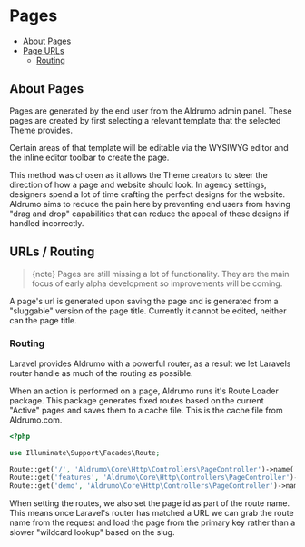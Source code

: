 # Pages

- [About Pages](#about-pages)
- [Page URLs](#page-urls)
    - [Routing](#routing)

<a name="about-pages"></a>
## About Pages

Pages are generated by the end user from the Aldrumo admin panel. These pages are created by first selecting a relevant template that the selected Theme provides. 

Certain areas of that template will be editable via the WYSIWYG editor and the inline editor toolbar to create the page.

This method was chosen as it allows the Theme creators to steer the direction of how a page and website should look. In agency settings, designers spend a lot of time crafting the perfect designs for the website. Aldrumo aims to reduce the pain here by preventing end users from having "drag and drop" capabilities that can reduce the appeal of these designs if handled incorrectly.

<a name="page-urls"></a>
## URLs / Routing

> {note} Pages are still missing a lot of functionality. They are the main focus of early alpha development so improvements will be coming.

A page's url is generated upon saving the page and is generated from a "sluggable" version of the page title. Currently it cannot be edited, neither can the page title.

<a name="routing"></a>
### Routing

Laravel provides Aldrumo with a powerful router, as a result we let Laravels router handle as much of the routing as possible.

When an action is performed on a page, Aldrumo runs it's Route Loader package. This package generates fixed routes based on the current "Active" pages and saves them to a cache file. This is the cache file from Aldrumo.com.

```php 
<?php

use Illuminate\Support\Facades\Route;

Route::get('/', 'Aldrumo\Core\Http\Controllers\PageController')->name('route-1');
Route::get('features', 'Aldrumo\Core\Http\Controllers\PageController')->name('route-2');
Route::get('demo', 'Aldrumo\Core\Http\Controllers\PageController')->name('route-3');
```

When setting the routes, we also set the page id as part of the route name. This means once Laravel's router has matched a URL we can grab the route name from the request and load the page from the primary key rather than a slower "wildcard lookup" based on the slug.

